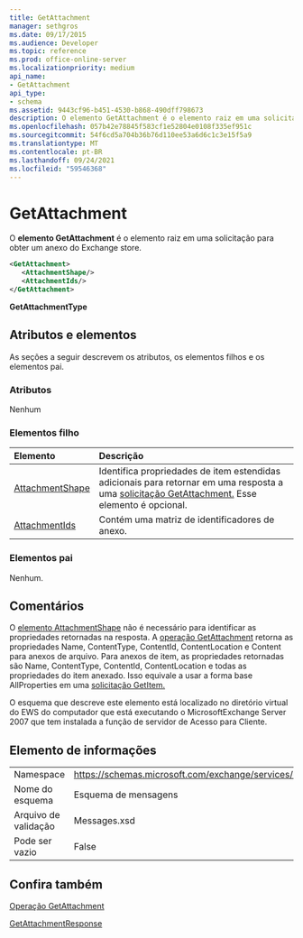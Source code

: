 ```yaml
---
title: GetAttachment
manager: sethgros
ms.date: 09/17/2015
ms.audience: Developer
ms.topic: reference
ms.prod: office-online-server
ms.localizationpriority: medium
api_name:
- GetAttachment
api_type:
- schema
ms.assetid: 9443cf96-b451-4530-b868-490dff798673
description: O elemento GetAttachment é o elemento raiz em uma solicitação para obter um anexo do Exchange store.
ms.openlocfilehash: 057b42e78845f583cf1e52804e0108f335ef951c
ms.sourcegitcommit: 54f6cd5a704b36b76d110ee53a6d6c1c3e15f5a9
ms.translationtype: MT
ms.contentlocale: pt-BR
ms.lasthandoff: 09/24/2021
ms.locfileid: "59546368"
---
```

# <a name="getattachment"></a>GetAttachment

O **elemento GetAttachment** é o elemento raiz em uma solicitação para obter um anexo do Exchange store. 
  
```xml
<GetAttachment>
   <AttachmentShape/>
   <AttachmentIds/>
</GetAttachment>
```

 **GetAttachmentType**
## <a name="attributes-and-elements"></a>Atributos e elementos

As seções a seguir descrevem os atributos, os elementos filhos e os elementos pai.
  
### <a name="attributes"></a>Atributos

Nenhum
  
### <a name="child-elements"></a>Elementos filho

|**Elemento**|**Descrição**|
|:-----|:-----|
|[AttachmentShape](attachmentshape.md) <br/> |Identifica propriedades de item estendidas adicionais para retornar em uma resposta a uma [solicitação GetAttachment.](getattachment.md) Esse elemento é opcional.  <br/> |
|[AttachmentIds](attachmentids.md) <br/> |Contém uma matriz de identificadores de anexo.  <br/> |
   
### <a name="parent-elements"></a>Elementos pai

Nenhum.
  
## <a name="remarks"></a>Comentários

O [elemento AttachmentShape](attachmentshape.md) não é necessário para identificar as propriedades retornadas na resposta. A [operação GetAttachment](getattachment-operation.md) retorna as propriedades Name, ContentType, ContentId, ContentLocation e Content para anexos de arquivo. Para anexos de item, as propriedades retornadas são Name, ContentType, ContentId, ContentLocation e todas as propriedades do item anexado. Isso equivale a usar a forma base AllProperties em uma [solicitação GetItem.](getitem.md) 
  
O esquema que descreve este elemento está localizado no diretório virtual do EWS do computador que está executando o MicrosoftExchange Server 2007 que tem instalada a função de servidor de Acesso para Cliente.
  
## <a name="element-information"></a>Elemento de informações

|||
|:-----|:-----|
|Namespace  <br/> |https://schemas.microsoft.com/exchange/services/2006/messages  <br/> |
|Nome do esquema  <br/> |Esquema de mensagens  <br/> |
|Arquivo de validação  <br/> |Messages.xsd  <br/> |
|Pode ser vazio  <br/> |False  <br/> |
   
## <a name="see-also"></a>Confira também



[Operação GetAttachment](getattachment-operation.md)
  
[GetAttachmentResponse](getattachmentresponse.md)

